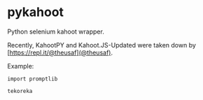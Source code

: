 # pykahoot
Python selenium kahoot wrapper.

Recently, KahootPY and Kahoot.JS-Updated were taken down by [https://repl.it/@theusaf](@theusaf).

Example:

```
import promptlib

tekoreka
```

